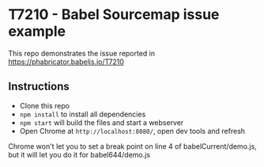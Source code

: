# T7210 - Babel Sourcemap issue example
This repo demonstrates the issue reported in https://phabricator.babeljs.io/T7210

## Instructions

- Clone this repo
- `npm install` to install all dependencies
- `npm start` will build the files and start a webserver
- Open Chrome at `http://localhost:8080/`, open dev tools and refresh

Chrome won't let you to set a break point on line 4 of babelCurrent/demo.js, but it will let you do it for babel644/demo.js
